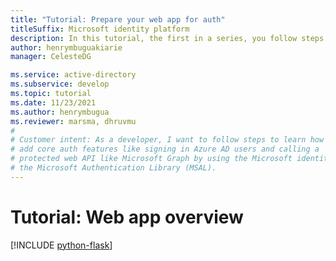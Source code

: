 ```yaml
---
title: "Tutorial: Prepare your web app for auth"
titleSuffix: Microsoft identity platform
description: In this tutorial, the first in a series, you follow steps to prepare a new or existing app to support core auth features like user sign-in and getting data from a protected web API by using Microsoft identity platform components like Azure Active Directory (Azure AD) and the Microsoft Authentication Library (MSAL).
author: henrymbuguakiarie
manager: CelesteDG

ms.service: active-directory
ms.subservice: develop
ms.topic: tutorial
ms.date: 11/23/2021
ms.author: henrymbugua
ms.reviewer: marsma, dhruvmu
#
# Customer intent: As a developer, I want to follow steps to learn how to
# add core auth features like signing in Azure AD users and calling a
# protected web API like Microsoft Graph by using the Microsoft identity platform and
# the Microsoft Authentication Library (MSAL).
---
```


# Tutorial: Web app overview

[!INCLUDE [python-flask](./includes/web-app/python-flask-tutorial-01-overview.md)]
